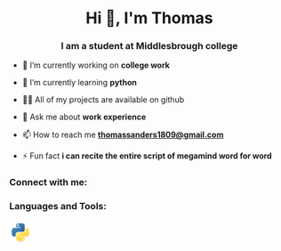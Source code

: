 <h1 align="center">Hi 👋, I'm Thomas</h1>
<h3 align="center">I am a student at Middlesbrough college</h3>

- 🔭 I’m currently working on **college work**

- 🌱 I’m currently learning **python**

- 👨‍💻 All of my projects are available on github

- 💬 Ask me about **work experience**

- 📫 How to reach me **thomassanders1809@gmail.com**

- ⚡ Fun fact **i can recite the entire script of megamind word for word**

<h3 align="left">Connect with me:</h3>
<p align="left">
</p>

<h3 align="left">Languages and Tools:</h3>
<p align="left"> <a href="https://www.python.org" target="_blank" rel="noreferrer"> <img src="https://raw.githubusercontent.com/devicons/devicon/master/icons/python/python-original.svg" alt="python" width="40" height="40"/> </a> </p>
